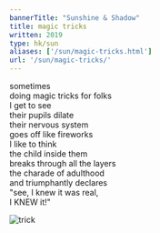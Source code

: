 ```yaml
---
bannerTitle: "Sunshine & Shadow" 
title: magic tricks
written: 2019
type: hk/sun
aliases: ['/sun/magic-tricks.html']
url: '/sun/magic-tricks/'
---
```



sometimes  
doing magic tricks for folks  
I get to see  
their pupils dilate  
their nervous system  
goes off like fireworks  
I like to think  
the child inside them  
breaks through all the layers  
the charade of adulthood  
and triumphantly declares  
"see, I knew it was real,  
I KNEW it!"


![trick](/images/magic/riffstock1.jpg "magic trick reaction")
